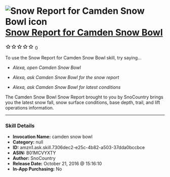 # &nbsp;<img src="skill_icon" alt="Snow Report for Camden Snow Bowl icon" width="36"> [Snow Report for Camden Snow Bowl](http://alexa.amazon.com/#skills/amzn1.ask.skill.7306dec2-e25c-4b82-a503-37dda0bccbce)
![0 stars](../../images/ic_star_border_black_18dp_1x.png)![0 stars](../../images/ic_star_border_black_18dp_1x.png)![0 stars](../../images/ic_star_border_black_18dp_1x.png)![0 stars](../../images/ic_star_border_black_18dp_1x.png)![0 stars](../../images/ic_star_border_black_18dp_1x.png) 0

To use the Snow Report for Camden Snow Bowl skill, try saying...

* *Alexa, open Camden Snow Bowl*

* *Alexa, ask Camden Snow Bowl for the snow report*

* *Alexa, ask Camden Snow Bowl for latest conditions*

The Camden Snow Bowl Snow Report brought to you by SnoCountry brings you the latest snow fall, snow surface conditions,  base depth, trail, and lift operations information.

***

### Skill Details

* **Invocation Name:** camden snow bowl
* **Category:** null
* **ID:** amzn1.ask.skill.7306dec2-e25c-4b82-a503-37dda0bccbce
* **ASIN:** B01MCVYXTY
* **Author:** SnoCountry
* **Release Date:** October 21, 2016 @ 15:16:10
* **In-App Purchasing:** No
